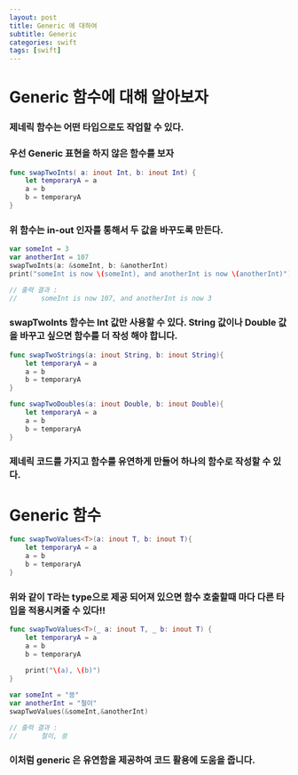 ```yaml
---
layout: post
title: Generic 에 대하여
subtitle: Generic
categories: swift
tags: [swift]
---
```


# Generic 함수에 대해 알아보자

### 제네릭 함수는 어떤 타입으로도 작업할 수 있다.



### 우선 Generic 표현을 하지 않은 함수를 보자

```swift
func swapTwoInts( a: inout Int, b: inout Int) {
    let temporaryA = a
    a = b
    b = temporaryA
}
```



### 위 함수는 in-out 인자를 통해서 두 값을 바꾸도록 만든다.

```swift
var someInt = 3
var anotherInt = 107
swapTwoInts(a: &someInt, b: &anotherInt)
print("someInt is now \(someInt), and anotherInt is now \(anotherInt)")

// 출력 결과 :
//		someInt is now 107, and anotherInt is now 3
```



### swapTwoInts 함수는 Int 값만 사용할 수 있다. String 값이나 Double 값을 바꾸고 싶으면 함수를 더 작성 해야 합니다.

```swift
func swapTwoStrings(a: inout String, b: inout String){
    let temporaryA = a
    a = b
    b = temporaryA
}

func swapTwoDoubles(a: inout Double, b: inout Double){
    let temporaryA = a
    a = b
    b = temporaryA
}
```



### 제네릭 코드를 가지고 함수를 유연하게 만들어 하나의 함수로 작성할 수 있다.



# Generic 함수

```swift
func swapTwoValues<T>(a: inout T, b: inout T){
    let temporaryA = a
    a = b
    b = temporaryA
}
```



### 위와 같이 T라는 type으로 제공 되어져 있으면 함수 호출할때 마다 다른 타입을 적용시켜줄 수 있다!!

```swift
func swapTwoValues<T>(_ a: inout T, _ b: inout T) {
    let temporaryA = a
    a = b
    b = temporaryA
    
    print("\(a), \(b)")
}

var someInt = "씅"
var anotherInt = "철이"
swapTwoValues(&someInt,&anotherInt)

// 출력 결과 :
//		철이, 씅
```

### 이처럼 generic 은 유연함을 제공하여 코드 활용에 도움을 줍니다.

